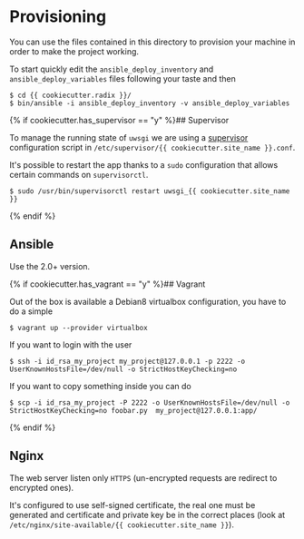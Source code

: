 # Provisioning

You can use the files contained in this directory to provision
your machine in order to make the project working.

To start quickly edit the ``ansible_deploy_inventory`` and ``ansible_deploy_variables``
files following your taste and then

    $ cd {{ cookiecutter.radix }}/
    $ bin/ansible -i ansible_deploy_inventory -v ansible_deploy_variables

{% if cookiecutter.has_supervisor == "y" %}## Supervisor

To manage the running state of ``uwsgi`` we are using a [supervisor](https://supervisord.readthedocs.org/en/latest/)
configuration script in ``/etc/supervisor/{{ cookiecutter.site_name }}.conf``.

It's possible to restart the app thanks to a ``sudo`` configuration that allows
certain commands on ``supervisorctl``.

    $ sudo /usr/bin/supervisorctl restart uwsgi_{{ cookiecutter.site_name }}

{% endif %}

## Ansible

Use the 2.0+ version.

{% if cookiecutter.has_vagrant == "y" %}## Vagrant

Out of the box is available a Debian8 virtualbox configuration, you have
to do a simple

    $ vagrant up --provider virtualbox

If you want to login with the user

    $ ssh -i id_rsa_my_project my_project@127.0.0.1 -p 2222 -o UserKnownHostsFile=/dev/null -o StrictHostKeyChecking=no

If you want to copy something inside you can do

    $ scp -i id_rsa_my_project -P 2222 -o UserKnownHostsFile=/dev/null -o StrictHostKeyChecking=no foobar.py  my_project@127.0.0.1:app/

{% endif %}

## Nginx

The web server listen only ``HTTPS`` (un-encrypted requests are redirect to encrypted ones).

It's configured to use self-signed certificate, the real one must be generated and certificate
and private key be in the correct places (look at ``/etc/nginx/site-available/{{ cookiecutter.site_name }}``).
